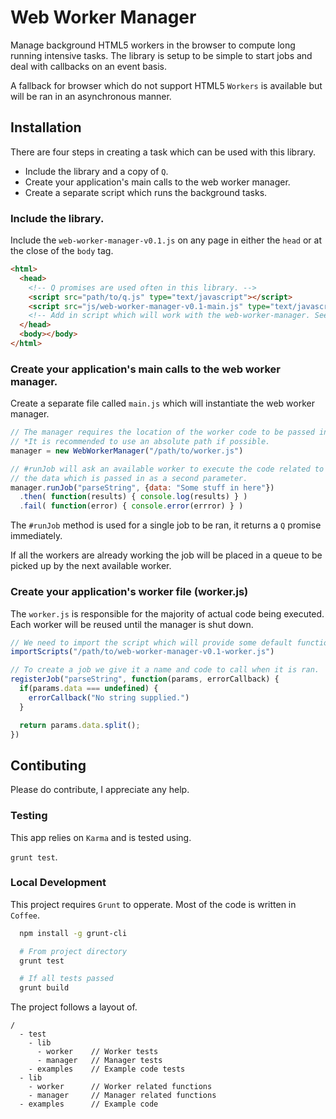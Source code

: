 # Web Worker Manager

Manage background HTML5 workers in the browser to compute long running intensive tasks. The library is setup to be simple to start jobs and deal with callbacks on an event basis.

A fallback for browser which do not support HTML5 `Workers` is available but will be ran in an asynchronous manner.

## Installation

There are four steps in creating a task which can be used with this library.

* Include the library and a copy of `Q`.
* Create your application's main calls to the web worker manager.
* Create a separate script which runs the background tasks.

### Include the library.

Include the `web-worker-manager-v0.1.js` on any page in either the `head` or at the close of the `body` tag.

```html
<html>
  <head>
    <!-- Q promises are used often in this library. -->
    <script src="path/to/q.js" type="text/javascript"></script>
    <script src="js/web-worker-manager-v0.1-main.js" type="text/javascript"></script>
    <!-- Add in script which will work with the web-worker-manager. See [main.js] below. -->
  </head>
  <body></body>
</html>
```

### Create your application's main calls to the web worker manager.

Create a separate file called `main.js` which will instantiate the web worker manager.

```javascript
// The manager requires the location of the worker code to be passed in. This is the location relative to the current page the browser is on.
// *It is recommended to use an absolute path if possible.
manager = new WebWorkerManager("/path/to/worker.js")

// #runJob will ask an available worker to execute the code related to a job of the same name. That job will then be sent a message including
// the data which is passed in as a second parameter.
manager.runJob("parseString", {data: "Some stuff in here"})
  .then( function(results) { console.log(results) } )
  .fail( function(error) { console.error(errror) } )
```

The `#runJob` method is used for a single job to be ran, it returns a `Q` promise immediately.

If all the workers are already working the job will be placed in a queue to be picked up by the next available worker.

### Create your application's worker file (worker.js)

The `worker.js` is responsible for the majority of actual code being executed. Each worker will be reused until the manager is shut down.

```javascript
// We need to import the script which will provide some default functions to help get the worker setup properly.
importScripts("/path/to/web-worker-manager-v0.1-worker.js")

// To create a job we give it a name and code to call when it is ran.
registerJob("parseString", function(params, errorCallback) {
  if(params.data === undefined) {
    errorCallback("No string supplied.")
  }

  return params.data.split();
})
```

## Contibuting

Please do contribute, I appreciate any help.

### Testing

This app relies on `Karma` and is tested using.

`grunt test`.

### Local Development

This project requires `Grunt` to opperate. Most of the code is written in `Coffee`.

```bash
  npm install -g grunt-cli

  # From project directory
  grunt test

  # If all tests passed
  grunt build
```

The project follows a layout of.

```
/
  - test
    - lib
      - worker    // Worker tests
      - manager   // Manager tests
    - examples    // Example code tests
  - lib
    - worker      // Worker related functions
    - manager     // Manager related functions
  - examples      // Example code
```
